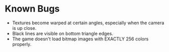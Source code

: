 # Known Bugs
-	Textures become warped at certain angles, especially when the camera is up close.
-	Black lines are visible on bottom triangle edges.
-	The game doesn't load bitmap images with EXACTLY 256 colors properly.